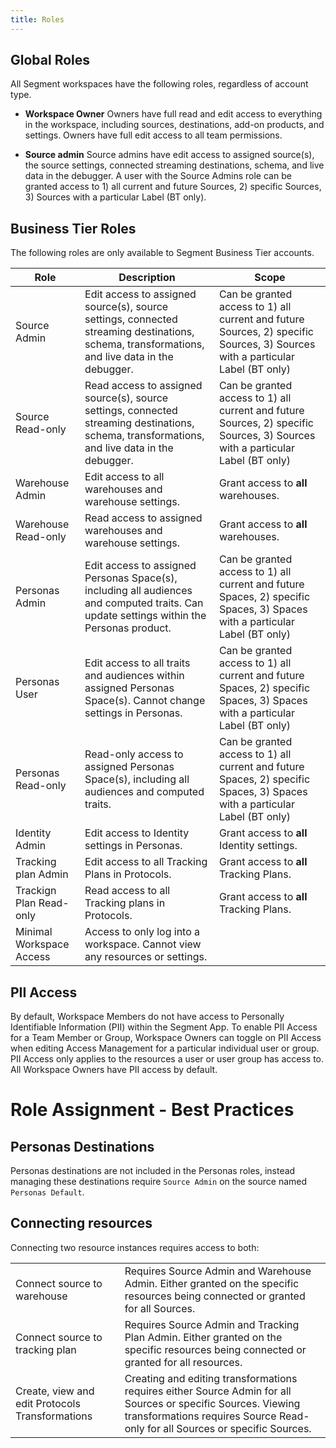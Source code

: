 ```yaml
---
title: Roles
---
```


## Global Roles

All Segment workspaces have the following roles, regardless of account type.

  - **Workspace Owner**
    Owners have full read and edit access to everything in the workspace, including sources, destinations, add-on products, and settings. Owners have full edit access to all team permissions.

  - **Source admin**
    Source admins have edit access to assigned source(s), the source settings, connected streaming destinations, schema, and live data in the debugger. A user with the Source Admins role can be granted access to 1) all current and future Sources, 2) specific Sources, 3) Sources with a particular Label (BT only).


## Business Tier Roles

The following roles are only available to Segment Business Tier accounts.


| **Role**                 | **Description**                                                                                                                          | **Scope**                                                                                                                     |
| ------------------------ | ---------------------------------------------------------------------------------------------------------------------------------------- | ----------------------------------------------------------------------------------------------------------------------------- |
| Source Admin             | Edit access to assigned source(s), source settings, connected streaming destinations, schema, transformations, and live data in the debugger.             | Can be granted access to 1) all current and future Sources, 2) specific Sources, 3) Sources with a particular Label (BT only) |
| Source Read-only         | Read access to assigned source(s), source settings, connected streaming destinations, schema, transformations, and live data in the debugger.             | Can be granted access to 1) all current and future Sources, 2) specific Sources, 3) Sources with a particular Label (BT only) |
| Warehouse Admin          | Edit access to all warehouses and warehouse settings.                                                                                    | Grant access to **all** warehouses.                                                                                           |
| Warehouse Read-only      | Read access to assigned warehouses and warehouse settings.                                                                               | Grant access to **all** warehouses.                                                                                           |
| Personas Admin           | Edit access to assigned Personas Space(s), including all audiences and computed traits. Can update settings within the Personas product. | Can be granted access to 1) all current and future Spaces, 2) specific Spaces, 3) Spaces with a particular Label (BT only)    |
| Personas User            | Edit access to all traits and audiences within assigned Personas Space(s). Cannot change settings in Personas.                           | Can be granted access to 1) all current and future Spaces, 2) specific Spaces, 3) Spaces with a particular Label (BT only)    |
| Personas Read-only       | Read-only access to assigned Personas Space(s), including all audiences and computed traits.                                             | Can be granted access to 1) all current and future Spaces, 2) specific Spaces, 3) Spaces with a particular Label (BT only)    |
| Identity Admin           | Edit access to Identity settings in Personas.                                                                                            | Grant access to **all** Identity settings.                                                                                    |
| Tracking plan Admin          | Edit access to all Tracking Plans in Protocols.                                                                                          | Grant access to **all** Tracking Plans.                                                                                       |
| Trackign Plan Read-only      | Read access to all Tracking plans in Protocols.                                                                                          | Grant access to **all** Tracking Plans.                                                                                       |
| Minimal Workspace Access | Access to only log into a workspace. Cannot view any resources or settings.                                                              |                                                                                                                               |

## PII Access

By default, Workspace Members do not have access to Personally Identifiable Information (PII) within the Segment App. To enable PII Access for a Team Member or Group, Workspace Owners can toggle on PII Access when editing Access Management for a particular individual user or group. PII Access only applies to the resources a user or user group has access to. All Workspace Owners have PII access by default.

# Role Assignment - Best Practices
## Personas Destinations

Personas destinations are not included in the Personas roles, instead managing these destinations require `Source Admin` on the source named `Personas Default`.

## Connecting resources

Connecting two resource instances requires access to both:

<table>
  <tr>
    <td>Connect source to warehouse</td>
    <td>Requires Source Admin and Warehouse Admin. Either granted on the specific resources being connected or granted for all Sources.</td>
  </tr>
  <tr>
    <td>Connect source to tracking plan</td>
    <td>Requires Source Admin and Tracking Plan Admin. Either granted on the specific resources being connected or granted for all resources. </td>
  </tr>
  <tr>
    <td>Create, view and edit Protocols Transformations</td>
    <td>Creating and editing transformations requires either Source Admin for all Sources or specific Sources. Viewing transformations requires Source Read-only for all Sources or specific Sources. </td>
  </tr>
</table>
